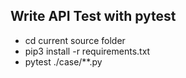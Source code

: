 ## Write API Test with pytest ##

- cd current source folder
- pip3 install -r requirements.txt
- pytest ./case/**.py